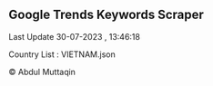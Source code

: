 

## Google Trends Keywords Scraper 
 
Last Update 30-07-2023 , 13:46:18

Country List :
VIETNAM.json



© Abdul Muttaqin 
